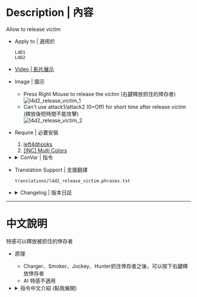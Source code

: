 # Description | 內容
Allow to release victim

* Apply to | 適用於
    ```
    L4D1
    L4D2
    ```

* [Video | 影片展示](https://youtu.be/IzL-UIF6K-Y)

* Image | 圖示
    * Press Right Mouse to release the victim (右鍵釋放抓住的倖存者)
    <br/>![l4d2_release_victim_1](image/l4d2_release_victim_1.gif)
    * Can't use attack1/attack2 (0=Off) for short time after release victim (釋放後短時間不能攻擊)
    <br/>![l4d2_release_victim_2](image/l4d2_release_victim_2.jpg)

* Require | 必要安裝
    1. [left4dhooks](https://forums.alliedmods.net/showthread.php?t=321696)
    2. [[INC] Multi Colors](https://github.com/fbef0102/L4D1_2-Plugins/releases/tag/Multi-Colors)

* <details><summary>ConVar | 指令</summary>

    * cfg/sourcemod/l4d2_release_victim.cfg
        ```php
        // 0=Plugin off, 1=Plugin on.
        l4d2_release_victim_enable "1"

        // If 1, Infected player fly away when release victim
        l4d2_release_victim_fly "1"

        // Release distance
        l4d2_release_victim_distance "900.0"

        // Release height
        l4d2_release_victim_height "600.0"

        // If 1, Reset ability
        l4d2_release_victim_ability_reset "1"

        // If 1, Show effect after release
        l4d2_release_victim_effect "1"

        // If 1, Jockey can release victim (0=Can't)
        l4d2_release_victim_jockey_yes "1"

        // If 1, Hunter can release victim (0=Can't)
        l4d2_release_victim_hunter_yes "1"

        // If 1, Charger can release victim (0=Can't)
        l4d2_release_victim_charger_yes "1"

        // If 1, Smoker can release victim (0=Can't)
        l4d2_release_victim_smoker_yes "1"

        // After dismounting with the jockey, how long the player can not use attack1/attack2 (0=Off)
        l4d2_release_victim_jockey_attack_delay "6.0"

        // After dismounting with the hunter, how long the player can not use attack1/attack2 (0=Off)
        l4d2_release_victim_hunter_attack_delay "6.0"

        // After dismounting with the charger, how long the player can not use attack1/attack2 (0=Off)
        l4d2_release_victim_charger_attack_delay "6.0"

        // After dismounting with the smoker, how long the player can not use attack1/attack2 (0=Off)
        l4d2_release_victim_smoker_attack_delay "10.0"

        // How long can the infected player releases victim after pinned the survivor
        l4d2_release_victim_release_delay "1.5"

        // Changes how message displays. (0: Disable, 1:In chat, 2: In Hint Box, 3: In center text)
        l4d2_release_victim_announce_type "1"
        ```
</details>

* Translation Support | 支援翻譯
	```
	translations/l4d2_release_victim.phrases.txt
	```

* <details><summary>Changelog | 版本日誌</summary>

    * v1.4h (2025-1-13)
        * Support L4D1
        * Optimize code

    * v1.3h (2023-8-25)
    * v1.2h (2023-8-1)
        * Update Cvars

    * v1.1h (2023-2-6)
        * Use better way to release victim
        * Require left4dhooks
        * Fixed crash when map change

    * v1.0h (2023-4-11)
        * Translation Support
        * Add cvars, infected can't use attack1/attack2 (0=Off) for short time after release victim.

    * v2.5 (2023-1-27)
        * [Shadowysn's fork](https://forums.alliedmods.net/showpost.php?p=2785929&postcount=25)
        * Remove Gamedata

    * v0.4
        * [Original Plugin by BHaType](https://forums.alliedmods.net/showthread.php?p=2676902)
</details>

- - - -
# 中文說明
特感可以釋放被抓住的倖存者

* 原理
    * Charger、Smoker、Jockey、Hunter抓住倖存者之後，可以按下右鍵釋放倖存者
    * AI 特感不適用

* <details><summary>指令中文介紹 (點我展開)</summary>

    * cfg/sourcemod/l4d2_release_victim.cfg
        ```php
        // 0=關閉插件, 1=啟動插件
        l4d2_release_victim_enable "1"

        // 為1時，釋放倖存者時，特感會被彈飛
        l4d2_release_victim_fly "1"

        // 釋放倖存者後彈走的距離
        l4d2_release_victim_distance "900.0"

        // 釋放倖存者後彈走的高度
        l4d2_release_victim_height "600.0"

        // 為1時，釋放倖存者後，特感的能力CD重置
        l4d2_release_victim_ability_reset "1"

        // 為1時，釋放倖存者時，顯示白光特效
        l4d2_release_victim_effect "1"

        // 為1時，Jockey可以釋放倖存者 (0=不能釋放)
        l4d2_release_victim_jockey_yes "1"

        // 為1時，Hunter可以釋放倖存者 (0=不能釋放)
        l4d2_release_victim_hunter_yes "1"

        // 為1時，Charger可以釋放倖存者 (0=不能釋放)
        l4d2_release_victim_charger_yes "1"

        // 為1時，Smoker可以釋放倖存者 (0=不能釋放)
        l4d2_release_victim_smoker_yes "1"

        // Jockey釋放倖存者後不能攻擊的時間 (0=關閉這項功能)
        l4d2_release_victim_jockey_attack_delay "6.0"

        // Hunter釋放倖存者後不能攻擊的時間 (0=關閉這項功能)
        l4d2_release_victim_hunter_attack_delay "6.0"

        // Charger釋放倖存者後不能攻擊的時間 (0=關閉這項功能)
        l4d2_release_victim_charger_attack_delay "6.0"

        // Smoker釋放倖存者後不能攻擊的時間 (0=關閉這項功能)
        l4d2_release_victim_smoker_attack_delay "10.0"

        // 特感抓住人類後需要等待的時間才能釋放倖存者 (避免按錯鍵)
        l4d2_release_victim_release_delay "1.5"

        // 提示該如何顯示. (0: 不提示, 1: 聊天框, 2: 黑底白字框, 3: 螢幕正中間)
        l4d2_release_victim_announce_type "1"
        ```
</details>